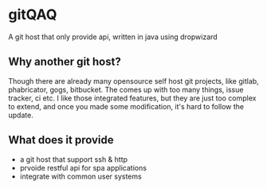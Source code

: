 # gitQAQ
A git host that only provide api, written in java using dropwizard

## Why another git host?

Though there are already many opensource self host git projects, like gitlab, phabricator, gogs, bitbucket. The comes up with too many things, issue tracker, ci etc. I like those integrated features, but they are just too complex to extend, and once you made some modification, it's hard to follow the update. 

## What does it provide

- a git host that support ssh & http
- prvoide restful api for spa applications
- integrate with common user systems
